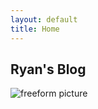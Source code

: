 ```yaml
---
layout: default
title: Home
---
```



## Ryan's Blog 

![freeform picture]({{site.baseurl}}/images/IMG_0862.jpeg)

